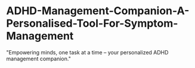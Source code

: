 # ADHD-Management-Companion-A-Personalised-Tool-For-Symptom-Management

"Empowering minds, one task at a time – your personalized ADHD management companion."
